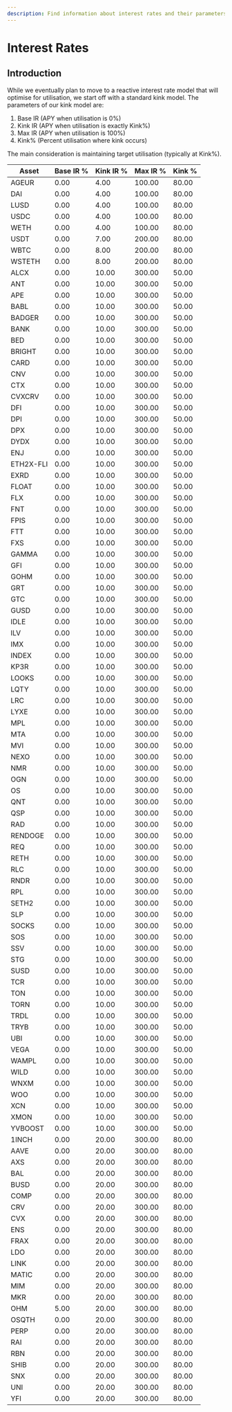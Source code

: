 ```yaml
---
description: Find information about interest rates and their parameters on Euler
---
```


# Interest Rates

## Introduction&#x20;

While we eventually plan to move to a reactive interest rate model that will optimise for utilisation, we start off with a standard kink model. The parameters of our kink model are:

1. Base IR (APY when utilisation is 0%)
2. Kink IR (APY when utilisation is exactly Kink%)
3. Max IR (APY when utilisation is 100%)
4. Kink% (Percent utilisation where kink occurs)

The main consideration is maintaining target utilisation (typically at Kink%).&#x20;



| Asset | Base IR % | Kink IR % | Max IR % | Kink % |
|-------|------|-------|-------|-------|
| AGEUR | 0.00| 4.00 | 100.00 | 80.00 |
| DAI | 0.00| 4.00 | 100.00 | 80.00 |
| LUSD | 0.00| 4.00 | 100.00 | 80.00 |
| USDC | 0.00| 4.00 | 100.00 | 80.00 |
| WETH | 0.00| 4.00 | 100.00 | 80.00 |
| USDT | 0.00| 7.00 | 200.00 | 80.00 |
| WBTC | 0.00| 8.00 | 200.00 | 80.00 |
| WSTETH | 0.00| 8.00 | 200.00 | 80.00 |
| ALCX | 0.00| 10.00 | 300.00 | 50.00 |
| ANT | 0.00| 10.00 | 300.00 | 50.00 |
| APE | 0.00| 10.00 | 300.00 | 50.00 |
| BABL | 0.00| 10.00 | 300.00 | 50.00 |
| BADGER | 0.00| 10.00 | 300.00 | 50.00 |
| BANK | 0.00| 10.00 | 300.00 | 50.00 |
| BED | 0.00| 10.00 | 300.00 | 50.00 |
| BRIGHT | 0.00| 10.00 | 300.00 | 50.00 |
| CARD | 0.00| 10.00 | 300.00 | 50.00 |
| CNV | 0.00| 10.00 | 300.00 | 50.00 |
| CTX | 0.00| 10.00 | 300.00 | 50.00 |
| CVXCRV | 0.00| 10.00 | 300.00 | 50.00 |
| DFI | 0.00| 10.00 | 300.00 | 50.00 |
| DPI | 0.00| 10.00 | 300.00 | 50.00 |
| DPX | 0.00| 10.00 | 300.00 | 50.00 |
| DYDX | 0.00| 10.00 | 300.00 | 50.00 |
| ENJ | 0.00| 10.00 | 300.00 | 50.00 |
| ETH2X-FLI | 0.00| 10.00 | 300.00 | 50.00 |
| EXRD | 0.00| 10.00 | 300.00 | 50.00 |
| FLOAT | 0.00| 10.00 | 300.00 | 50.00 |
| FLX | 0.00| 10.00 | 300.00 | 50.00 |
| FNT | 0.00| 10.00 | 300.00 | 50.00 |
| FPIS | 0.00| 10.00 | 300.00 | 50.00 |
| FTT | 0.00| 10.00 | 300.00 | 50.00 |
| FXS | 0.00| 10.00 | 300.00 | 50.00 |
| GAMMA | 0.00| 10.00 | 300.00 | 50.00 |
| GFI | 0.00| 10.00 | 300.00 | 50.00 |
| GOHM | 0.00| 10.00 | 300.00 | 50.00 |
| GRT | 0.00| 10.00 | 300.00 | 50.00 |
| GTC | 0.00| 10.00 | 300.00 | 50.00 |
| GUSD | 0.00| 10.00 | 300.00 | 50.00 |
| IDLE | 0.00| 10.00 | 300.00 | 50.00 |
| ILV | 0.00| 10.00 | 300.00 | 50.00 |
| IMX | 0.00| 10.00 | 300.00 | 50.00 |
| INDEX | 0.00| 10.00 | 300.00 | 50.00 |
| KP3R | 0.00| 10.00 | 300.00 | 50.00 |
| LOOKS | 0.00| 10.00 | 300.00 | 50.00 |
| LQTY | 0.00| 10.00 | 300.00 | 50.00 |
| LRC | 0.00| 10.00 | 300.00 | 50.00 |
| LYXE | 0.00| 10.00 | 300.00 | 50.00 |
| MPL | 0.00| 10.00 | 300.00 | 50.00 |
| MTA | 0.00| 10.00 | 300.00 | 50.00 |
| MVI | 0.00| 10.00 | 300.00 | 50.00 |
| NEXO | 0.00| 10.00 | 300.00 | 50.00 |
| NMR | 0.00| 10.00 | 300.00 | 50.00 |
| OGN | 0.00| 10.00 | 300.00 | 50.00 |
| OS | 0.00| 10.00 | 300.00 | 50.00 |
| QNT | 0.00| 10.00 | 300.00 | 50.00 |
| QSP | 0.00| 10.00 | 300.00 | 50.00 |
| RAD | 0.00| 10.00 | 300.00 | 50.00 |
| RENDOGE | 0.00| 10.00 | 300.00 | 50.00 |
| REQ | 0.00| 10.00 | 300.00 | 50.00 |
| RETH | 0.00| 10.00 | 300.00 | 50.00 |
| RLC | 0.00| 10.00 | 300.00 | 50.00 |
| RNDR | 0.00| 10.00 | 300.00 | 50.00 |
| RPL | 0.00| 10.00 | 300.00 | 50.00 |
| SETH2 | 0.00| 10.00 | 300.00 | 50.00 |
| SLP | 0.00| 10.00 | 300.00 | 50.00 |
| SOCKS | 0.00| 10.00 | 300.00 | 50.00 |
| SOS | 0.00| 10.00 | 300.00 | 50.00 |
| SSV | 0.00| 10.00 | 300.00 | 50.00 |
| STG | 0.00| 10.00 | 300.00 | 50.00 |
| SUSD | 0.00| 10.00 | 300.00 | 50.00 |
| TCR | 0.00| 10.00 | 300.00 | 50.00 |
| TON | 0.00| 10.00 | 300.00 | 50.00 |
| TORN | 0.00| 10.00 | 300.00 | 50.00 |
| TRDL | 0.00| 10.00 | 300.00 | 50.00 |
| TRYB | 0.00| 10.00 | 300.00 | 50.00 |
| UBI | 0.00| 10.00 | 300.00 | 50.00 |
| VEGA | 0.00| 10.00 | 300.00 | 50.00 |
| WAMPL | 0.00| 10.00 | 300.00 | 50.00 |
| WILD | 0.00| 10.00 | 300.00 | 50.00 |
| WNXM | 0.00| 10.00 | 300.00 | 50.00 |
| WOO | 0.00| 10.00 | 300.00 | 50.00 |
| XCN | 0.00| 10.00 | 300.00 | 50.00 |
| XMON | 0.00| 10.00 | 300.00 | 50.00 |
| YVBOOST | 0.00| 10.00 | 300.00 | 50.00 |
| 1INCH | 0.00| 20.00 | 300.00 | 80.00 |
| AAVE | 0.00| 20.00 | 300.00 | 80.00 |
| AXS | 0.00| 20.00 | 300.00 | 80.00 |
| BAL | 0.00| 20.00 | 300.00 | 80.00 |
| BUSD | 0.00| 20.00 | 300.00 | 80.00 |
| COMP | 0.00| 20.00 | 300.00 | 80.00 |
| CRV | 0.00| 20.00 | 300.00 | 80.00 |
| CVX | 0.00| 20.00 | 300.00 | 80.00 |
| ENS | 0.00| 20.00 | 300.00 | 80.00 |
| FRAX | 0.00| 20.00 | 300.00 | 80.00 |
| LDO | 0.00| 20.00 | 300.00 | 80.00 |
| LINK | 0.00| 20.00 | 300.00 | 80.00 |
| MATIC | 0.00| 20.00 | 300.00 | 80.00 |
| MIM | 0.00| 20.00 | 300.00 | 80.00 |
| MKR | 0.00| 20.00 | 300.00 | 80.00 |
| OHM | 5.00| 20.00 | 300.00 | 80.00 |
| OSQTH | 0.00| 20.00 | 300.00 | 80.00 |
| PERP | 0.00| 20.00 | 300.00 | 80.00 |
| RAI | 0.00| 20.00 | 300.00 | 80.00 |
| RBN | 0.00| 20.00 | 300.00 | 80.00 |
| SHIB | 0.00| 20.00 | 300.00 | 80.00 |
| SNX | 0.00| 20.00 | 300.00 | 80.00 |
| UNI | 0.00| 20.00 | 300.00 | 80.00 |
| YFI | 0.00| 20.00 | 300.00 | 80.00 |


